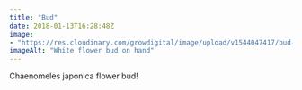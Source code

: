 ```yaml
---
title: "Bud"
date: 2018-01-13T16:28:48Z
image: 
- "https://res.cloudinary.com/growdigital/image/upload/v1544047417/bud-27873184809.jpg"
imageAlt: "White flower bud on hand"
---
```


Chaenomeles japonica flower bud!
